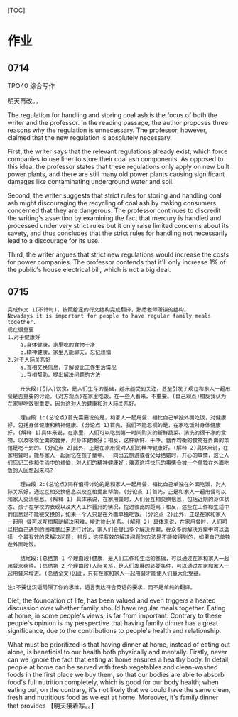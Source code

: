 [TOC]

# 作业

## 0714

TPO40 综合写作

明天再改。。

The regulation for handling and storing coal ash is the focus of both the writer and the professor. In the reading passage, the author proposes three reasons why the regulation is unnecessary. The professor, however, claimed that the new regulation is absolutely necessary.

First, the writer says that the relevant regulations already exist, which force companies to use liner to store their coal ash components. As opposed to this idea, the professor states that these regulations only apply on new built power plants, and there are still many old power plants causing significant damages like contaminating underground water and soil.

Second, the writer suggests that strict rules for storing and handling coal ash might discouraging the recycling of coal ash by making consumers concerned that they are dangerous. The professor continues to discredit the writing's assertion by examining the fact that mercury is handled and processed under very strict rules but it only raise limited concerns about its savety, and thus concludes that the strict rules for handling not necessarily lead to a discourage for its use.

Third, the writer argues that strict new regulations would increase the costs for power companies. The professor contends that it'll only increase 1% of the public's house electrical bill, which is not a big deal.

## 0715

```
完成作文 1(不计时)，按照给定的行文结构完成翻译，熟悉老师所讲的结构。
Nowadays it is important for people to have regular family meals together.
现在很重要
1.对于健康好 
	a.身体健康，家里吃的食物干净 
	b.精神健康，家里人能聊天，忘记烦恼 
2.对于人际关系好 
	a.互相交换信息，了解彼此工作生活情况 
	b.互相帮助，提出解决问题的方法
	
	开头段:(引入)饮食，是人们生存的基础，越来越受到关注，甚至引发了现在和家人一起用餐是否重要的讨论。(对方观点)在家里吃饭，在一些人看来，不重要。(自己观点)相反我认为在家里吃饭很重要，因为这对人的健康和对人际关系好。
	
	理由段 1:(总论点)首先需要说的是，和家人一起用餐，相比自己单独外面吃饭，对健康好，包括身体健康和精神健康。(分论点 1)首先，我们不能忽视的是，在家吃饭对身体健康好。(解释 1)具体来说，在家里，人们可以吃到第一时间购买的新鲜蔬菜、清洗的很干净的食物，以及吸收全面的营养，对身体健康好；相反，这样新鲜、干净、营养均衡的食物在外面的菜馆是吃不到的。(分论点 2)此外，正是在家用餐对人们的精神健康好。(解释 2)具体来说，在家用餐时，能与家人一起回忆在孩子童年、一同出去旅游或者父母结婚时，开心的事情，这让人们忘记工作和生活中的烦恼，对人们的精神健康好；难道这样快乐的事情会被一个单独在外面吃饭的人回想起来吗?
	
	理由段 2:(总论点)同样值得讨论的是和家人一起用餐，相比自己单独在外面吃饭，对人际关系好，通过互相交换信息以及互相提出帮助。(分论点 1)首先，正是和家人一起用餐可以和家人交流信息。(解释 1) 具体来说，在家用餐时，人们会互相交换信息，包括近期的身体状态、孩子在学校的表现以及大人工作晋升的情况，拉进彼此的距离；相反，这些在工作和生活中的信息是不能被交换的，如果一个人只是在外面单独吃饭。(分论点 2)此外，正是在家和家人一起用 餐可以互相帮助解决困难，增进彼此关系。(解释 2) 具体来说，在家用餐时，人们可以把自己遇到的困难拿出来进行讨论，家人们会提出多个解决方案，在众多的解决方案中可以选择一个最有效的来解决问题; 相反，这样有效的解决问题的方法是不能被得到的，如果自己单独在外面吃饭。
	
	结尾段:(总结第 1 个理由段)健康，是人们工作和生活的基础，可以通过在家和家人一起用餐来获得。(总结第 2 个理由段)人际关系，是人们发展的必要条件，可以通过在家和家人一起用餐来增进。(总结全文)因此，只有在家和家人一起用餐才能使人们最大化受益。
	
注:不要让汉语局限了你的思维，语言表达符合英语的要求，而不是单纯的翻译。
```

Diet, the foundation of life, has been valued and even triggers a heated discussion over whether family should have regular meals together. Eating at home, in some people's views, is far from important. Contrary to these people's opinion is my perspective that having family dinner has a great significance, due to the contributions to people's health and relationship.

What must be prioritized is that having dinner at home, instead of eating out alone, is beneficial to our health both physically and mentally. Firstly, never can we ignore the fact that eating at home ensures a healthy body. In detail, people at home can be served with fresh vegetables and clean-washed foods in the first place we buy them, so that our bodies are able to absorb food's full nutrition completely, which is good for our body health; when eating out, on the contrary, it's not likely that we could have the same clean, fresh and nutritious food as we eat at home. Moreover, it's family dinner that provides 【明天接着写。。】

